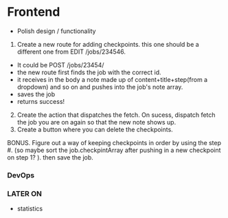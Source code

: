 
# Frontend

<!-- - Keywords: Split them into arrays before submitting to server -->
<!-- - Style of company -> make it a dropdown -->
<!-- - Make images smaller on the left [jobs page] -->
<!-- - Add/edit job form -> make it wider -->
<!-- - Change `visit job site` to be an `<a>` tag -->
<!-- - Delete the console logs -->
<!-- - Change all state-based redirects -->
<!-- - Make Add-job-page and edit-job-page use the same form -->
<!-- - On the frontend-> send deadlines as dates to server -->
<!-- - Date/Status -> on click -> dispatch sortByDate -> reducer sorts -->

<!-- * Make Dashboard/Stats protected -->

* Polish design / functionality

1. Create a new route for adding checkpoints. this one should be a different one from EDIT /jobs/234546. 
 - It could be POST /jobs/23454/
 - the new route first finds the job with the correct id.
 - it receives in the body a note made up of content+title+step(from a dropdown) and so on and pushes into the job's note array.
 - saves the job
 - returns success!
 2. Create the action that dispatches the fetch. On sucess, dispatch fetch the job you are on again so that the new note shows up. 
 3. Create a button where you can delete the checkpoints. 
 
 BONUS.
 Figure out a way of keeping checkpoints in order by using the step #. (so maybe sort the job.checkpintArray after pushing in a new checkpoint on step 1? ). then save the job. 

### DevOps


### LATER ON

* statistics
